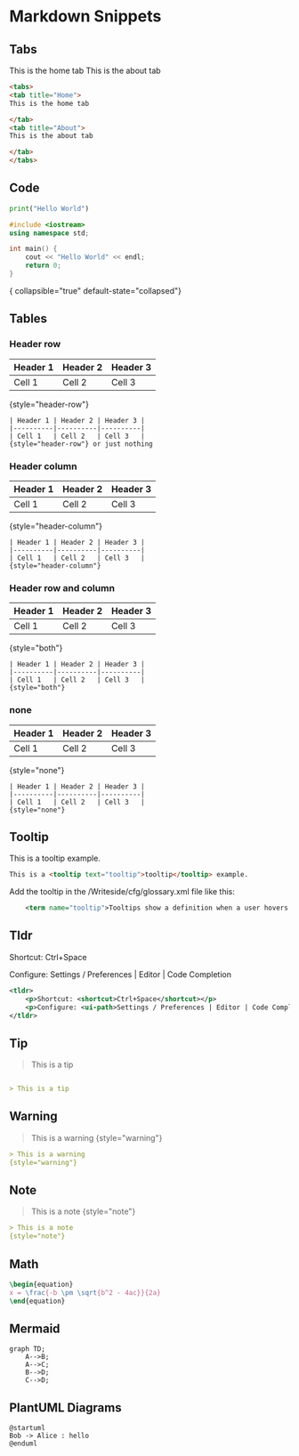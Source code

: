 # Markdown Snippets

## Tabs

<tabs>
<tab title="Home">
This is the home tab

</tab>
<tab title="About">
This is the about tab

</tab>
</tabs>

```markdown
<tabs>
<tab title="Home">
This is the home tab

</tab>
<tab title="About">
This is the about tab

</tab>
</tabs>
```

## Code

```python
print("Hello World")
```

```c++
#include <iostream>
using namespace std;

int main() {
    cout << "Hello World" << endl;
    return 0;
}
```

{ collapsible="true" default-state="collapsed"}

## Tables

### Header row

| Header 1 | Header 2 | Header 3 |
|----------|----------|----------|
| Cell 1   | Cell 2   | Cell 3   |

{style="header-row"}

```
| Header 1 | Header 2 | Header 3 |
|----------|----------|----------|
| Cell 1   | Cell 2   | Cell 3   |
{style="header-row"} or just nothing
```


### Header column

| Header 1 | Header 2 | Header 3 |
|----------|----------|----------|
| Cell 1   | Cell 2   | Cell 3   |

{style="header-column"}

```
| Header 1 | Header 2 | Header 3 |
|----------|----------|----------|
| Cell 1   | Cell 2   | Cell 3   |
{style="header-column"}
```

### Header row and column

| Header 1 | Header 2 | Header 3 |
|----------|----------|----------|
| Cell 1   | Cell 2   | Cell 3   |

{style="both"}

```
| Header 1 | Header 2 | Header 3 |
|----------|----------|----------|
| Cell 1   | Cell 2   | Cell 3   |
{style="both"}
```

### none

| Header 1 | Header 2 | Header 3 |
|----------|----------|----------|
| Cell 1   | Cell 2   | Cell 3   |

{style="none"}

```
| Header 1 | Header 2 | Header 3 |
|----------|----------|----------|
| Cell 1   | Cell 2   | Cell 3   |
{style="none"}
```



## Tooltip

This is a <tooltip text="tooltip">tooltip</tooltip> example.

```markdown
This is a <tooltip text="tooltip">tooltip</tooltip> example.
```


Add the tooltip in the  /Writeside/cfg/glossary.xml file like this:

```xml
    <term name="tooltip">Tooltips show a definition when a user hovers over a term.</term>
```

## Tldr

<tldr>
    <p>Shortcut: <shortcut>Ctrl+Space</shortcut></p>
    <p>Configure: <ui-path>Settings / Preferences | Editor | Code Completion</ui-path></p>
</tldr>


```xml
<tldr>
    <p>Shortcut: <shortcut>Ctrl+Space</shortcut></p>
    <p>Configure: <ui-path>Settings / Preferences | Editor | Code Completion</ui-path></p>
</tldr>
```

## Tip

> This is a tip

```markdown

> This is a tip
```

## Warning

> This is a warning
{style="warning"}

```markdown
> This is a warning
{style="warning"}
```

## Note

> This is a note
{style="note"}

```markdown
> This is a note
{style="note"}
```

## Math

```tex
\begin{equation}
x = \frac{-b \pm \sqrt{b^2 - 4ac}}{2a}
\end{equation}
```

## Mermaid

```mermaid
graph TD;
    A-->B;
    A-->C;
    B-->D;
    C-->D;
```

## PlantUML Diagrams

```plantuml
@startuml
Bob -> Alice : hello
@enduml
```












